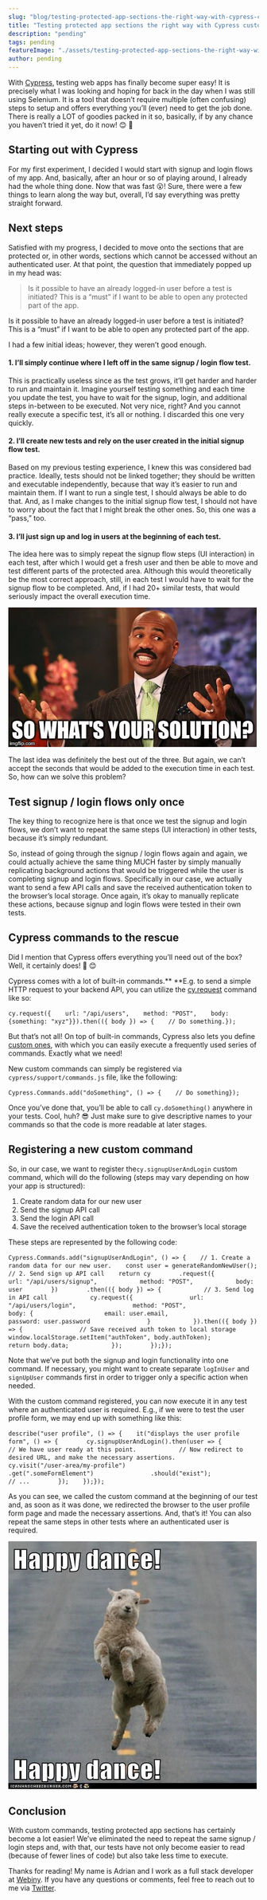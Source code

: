 ```yaml
---
slug: "blog/testing-protected-app-sections-the-right-way-with-cypress-custom-commands-c6bac254d861"
title: "Testing protected app sections the right way with Cypress custom commands!"
description: "pending"
tags: pending
featureImage: "./assets/testing-protected-app-sections-the-right-way-with-cypress-custom-commands-c6bac254d861/max-1868-1r86P54goZarROMQLp_znSg.png"
author: pending
---
```



With [Cypress](https://www.cypress.io/), testing web apps has finally become super easy! It is precisely what I was looking and hoping for back in the day when I was still using Selenium. It is a tool that doesn’t require multiple (often confusing) steps to setup and offers everything you’ll (ever) need to get the job done. There is really a LOT of goodies packed in it so, basically, if by any chance you haven’t tried it yet, do it now! 😊 🚀

## Starting out with Cypress

For my first experiment, I decided I would start with signup and login flows of my app. And, basically, after an hour or so of playing around, I already had the whole thing done. Now that was fast 😮! Sure, there were a few things to learn along the way but, overall, I’d say everything was pretty straight forward.

## Next steps

Satisfied with my progress, I decided to move onto the sections that are protected or, in other words, sections which cannot be accessed without an authenticated user. At that point, the question that immediately popped up in my head was:

> Is it possible to have an already logged-in user before a test is initiated? This is a “must” if I want to be able to open any protected part of the app.

Is it possible to have an already logged-in user before a test is initiated? This is a “must” if I want to be able to open any protected part of the app.

I had a few initial ideas; however, they weren’t good enough.

#### 1. I’ll simply continue where I left off in the same signup / login flow test.

This is practically useless since as the test grows, it’ll get harder and harder to run and maintain it. Imagine yourself testing something and each time you update the test, you have to wait for the signup, login, and additional steps in-between to be executed. Not very nice, right? And you cannot really execute a specific test, it’s all or nothing. I discarded this one very quickly.

#### 2. I’ll create new tests and rely on the user created in the initial signup flow test.

Based on my previous testing experience, I knew this was considered bad practice. Ideally, tests should not be linked together; they should be written and executable independently, because that way it’s easier to run and maintain them. If I want to run a single test, I should always be able to do that. And, as I make changes to the initial signup flow test, I should not have to worry about the fact that I might break the other ones. So, this one was a “pass,” too.

#### 3. I’ll just sign up and log in users at the beginning of each test.
The idea here was to simply repeat the signup flow steps (UI interaction) in each test, after which I would get a fresh user and then be able to move and test different parts of the protected area. Although this would theoretically be the most correct approach, still, in each test I would have to wait for the signup flow to be completed. And, if I had 20+ similar tests, that would seriously impact the overall execution time.

![](./assets/testing-protected-app-sections-the-right-way-with-cypress-custom-commands-c6bac254d861/max-1000-02oqE2rbug25BDa7P.jpg)

The last idea was definitely the best out of the three. But again, we can’t accept the seconds that would be added to the execution time in each test. So, how can we solve this problem?

## Test signup / login flows only once

The key thing to recognize here is that once we test the signup and login flows, we don’t want to repeat the same steps (UI interaction) in other tests, because it’s simply redundant.

So, instead of going through the signup / login flows again and again, we could actually achieve the same thing MUCH faster by simply manually replicating background actions that would be triggered while the user is completing signup and login flows. Specifically in our case, we actually want to send a few API calls and save the received authentication token to the browser’s local storage. Once again, it’s okay to manually replicate these actions, because signup and login flows were tested in their own tests.

## Cypress commands to the rescue

Did I mention that Cypress offers everything you’ll need out of the box? Well, it certainly does! 🎁 😊

Cypress comes with a lot of built-in commands.** **E.g. to send a simple HTTP request to your backend API, you can utilize the [cy.request](https://docs.cypress.io/api/commands/request.html#Syntax) command like so:

```
cy.request({    url: "/api/users",    method: "POST",    body: {something: "xyz"}}).then(({ body }) => {    // Do something.});
```

But that’s not all! On top of built-in commands, Cypress also lets you define [custom ones](https://docs.cypress.io/api/cypress-api/custom-commands.html), with which you can easily execute a frequently used series of commands. Exactly what we need!

New custom commands can simply be registered via `cypress/support/commands.js` file, like the following:

```
Cypress.Commands.add("doSomething", () => {    // Do something});
```

Once you’ve done that, you’ll be able to call `cy.doSomething()` anywhere in your tests. Cool, huh? 😎 Just make sure to give descriptive names to your commands so that the code is more readable at later stages.

## Registering a new custom command

So, in our case, we want to register the`cy.signupUserAndLogin` custom command, which will do the following (steps may vary depending on how your app is structured):

1. Create random data for our new user
2. Send the signup API call
3. Send the login API call
4. Save the received authentication token to the browser’s local storage

These steps are represented by the following code:

```
Cypress.Commands.add("signupUserAndLogin", () => {    // 1. Create a random data for our new user.    const user = generateRandomNewUser();    // 2. Send sign up API call    return cy        .request({            url: "/api/users/signup",            method: "POST",            body: user        })        .then(({ body }) => {            // 3. Send log in API call            cy.request({                url: "/api/users/login",                method: "POST",                body: {                    email: user.email,                    password: user.password                }            }).then(({ body }) => {                // Save received auth token to local storage                window.localStorage.setItem("authToken", body.authToken);                return body.data;            });        });});
```

Note that we’ve put both the signup and login functionality into one command. If necessary, you might want to create separate `logInUser` and `signUpUser` commands first in order to trigger only a specific action when needed.

With the custom command registered, you can now execute it in any test where an authenticated user is required. E.g., if we were to test the user profile form, we may end up with something like this:

```
describe("user profile", () => {    it("displays the user profile form", () => {        cy.signupUserAndLogin().then(user => {            // We have user ready at this point.            // Now redirect to desired URL, and make the necessary assertions.            cy.visit("/user-area/my-profile")                .get(".someFormElement")                .should("exist");            // ...        });    });});
```

As you can see, we called the custom command at the beginning of our test and, as soon as it was done, we redirected the browser to the user profile form page and made the necessary assertions. And, that’s it! You can also repeat the same steps in other tests where an authenticated user is required.

![](./assets/testing-protected-app-sections-the-right-way-with-cypress-custom-commands-c6bac254d861/max-1000-0YRyZt7FtsktyVBp6.jpeg)

## Conclusion

With custom commands, testing protected app sections has certainly become a lot easier! We’ve eliminated the need to repeat the same signup / login steps and, with that, our tests have not only become easier to read (because of fewer lines of code) but also take less time to execute.

Thanks for reading! My name is Adrian and I work as a full stack developer at [Webiny](https://www.webiny.com). If you have any questions or comments, feel free to reach out to me via [Twitter](https://www.twitter.com/doitadrian).